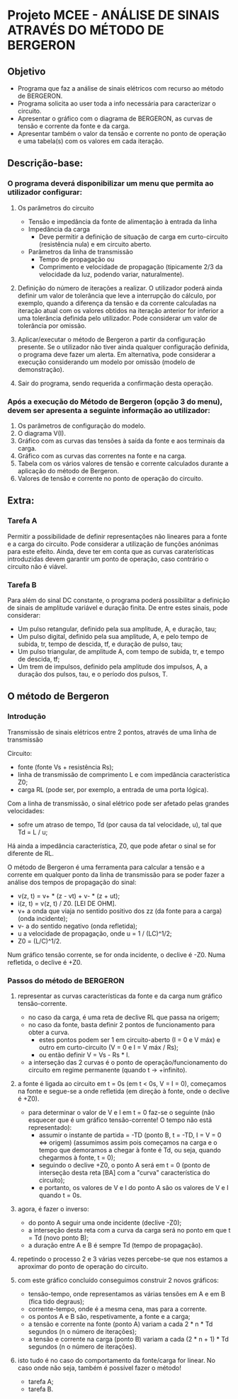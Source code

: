 # Projeto MCEE - ANÁLISE DE SINAIS ATRAVÉS DO MÉTODO DE BERGERON

## Objetivo

 - Programa que faz a análise de sinais elétricos com recurso ao método de BERGERON. 
 - Programa solicita ao user toda a info necessária para caracterizar o circuito.
 - Apresentar o gráfico com o diagrama de BERGERON, as curvas de tensão e corrente da fonte e da carga.
 - Apresentar também o valor da tensão e corrente no ponto de operação e uma tabela(s) com os valores em cada iteração.

## Descrição-base:

### O programa deverá disponibilizar um menu que permita ao utilizador configurar:
 1. Os parâmetros do circuito
    - Tensão e impedância da fonte de alimentação à entrada da linha
    - Impedância da carga
        - Deve permitir a definição de situação de carga em curto-circuito (resistência nula) e em circuito aberto.
    - Parâmetros da linha de transmissão
        - Tempo de propagação ou
        - Comprimento e velocidade de propagação (tipicamente 2/3 da velocidade da luz, podendo variar, naturalmente).

 2. Definição do número de iterações a realizar. O utilizador poderá ainda definir um valor de tolerância que leve a interrupção do cálculo, por exemplo, quando a diferença da tensão e da corrente calculadas na iteração atual com os valores obtidos na iteração anterior for inferior a uma tolerância definida pelo utilizador. Pode considerar um valor de tolerância por omissão.

 3. Aplicar/executar o método de Bergeron a partir da configuração presente. Se o utilizador não tiver ainda qualquer configuração definida, o programa deve fazer um alerta. Em alternativa, pode considerar a execução considerando um modelo por omissão (modelo de demonstração).

 4. Sair do programa, sendo requerida a confirmação desta operação.
        
    
### Após a execução do Método de Bergeron (opção 3 do menu), devem ser apresenta a seguinte informação ao utilizador:
 1. Os parâmetros de configuração do modelo.
 2. O diagrama V(I).
 3. Gráfico com as curvas das tensões à saída da fonte e aos terminais da carga.
 4. Gráfico com as curvas das correntes na fonte e na carga.
 5. Tabela com os vários valores de tensão e corrente calculados durante a aplicação do método de Bergeron.
 6. Valores de tensão e corrente no ponto de operação do circuito.


## Extra:

### Tarefa A
Permitir a possibilidade de definir representações não lineares para a fonte e a carga do circuito. Pode considerar a utilização de funções anónimas para este efeito. Ainda, deve ter em conta que as curvas caraterísticas introduzidas devem garantir um ponto de operação, caso contrário o circuito não é viável.

### Tarefa B
Para além do sinal DC constante, o programa poderá possibilitar a definição de sinais de amplitude variável e duração finita. De entre estes sinais, pode considerar:
 - Um pulso retangular, definido pela sua amplitude, A, e duração, tau;
 - Um pulso digital, definido pela sua amplitude, A, e pelo tempo de subida, tr, tempo de descida, tf, e duração de pulso, tau;
 - Um pulso triangular, de amplitude A, com tempo de subida, tr, e tempo de descida, tf;
 - Um trem de impulsos, definido pela amplitude dos impulsos, A, a duração dos pulsos, tau, e o período dos pulsos, T.

## O método de Bergeron

### Introdução

Transmissão de sinais elétricos entre 2 pontos, através de uma linha de transmissão

Circuito: 
 - fonte (fonte Vs + resistência Rs);
 - linha de transmissão de comprimento L e com impedância característica Z0;
 - carga RL (pode ser, por exemplo, a entrada de uma porta lógica).

Com a linha de transmissão, o sinal elétrico pode ser afetado pelas grandes velocidades:
 - sofre um atraso de tempo, Td (por causa da tal velocidade, u), tal que Td = L / u;

Há ainda a impedância característica, Z0, que pode afetar o sinal se for diferente de RL.

O método de Bergeron é uma ferramenta para calcular a tensão e a corrente em qualquer ponto da linha de transmissão para se poder fazer a análise dos tempos de propagação do sinal:
 - v(z, t) = v+ * (z - vt) + v- * (z + ut);
 - i(z, t) = v(z, t) / Z0.   [LEI DE OHM].
 - v+ a onda que viaja no sentido positivo dos zz (da fonte para a carga) (onda incidente);
 - v- a do sentido negativo (onda refletida);
 - u a velocidade de propagação, onde u = 1 / (LC)^1/2;
 - Z0 = (L/C)^1/2.

Num gráfico tensão corrente, se for onda incidente, o declive é -Z0. Numa refletida, o declive é +Z0.

### Passos do método de BERGERON
 1. representar as curvas características da fonte e da carga num gráfico tensão-corrente.
    - no caso da carga, é uma reta de declive RL que passa na origem;
    - no caso da fonte, basta definir 2 pontos de funcionamento para obter a curva.
        - estes pontos podem ser 1 em circuito-aberto (I = 0  e V máx) e outro em curto-circuito (V = 0 e I = V máx / Rs);
        - ou então definir V = Vs - Rs * I.
    - a interseção das 2 curvas é o ponto de operação/funcionamento do circuito em regime permanente (quando t -> +infinito).
    
 2. a fonte é ligada ao circuito em t = 0s (em t < 0s, V = I = 0), começamos na fonte e segue-se a onde refletida (em direção à fonte, onde o declive é +Z0).
    - para determinar o valor de V e I em t = 0 faz-se o seguinte (não esquecer que é um gráfico tensão-corrente! O tempo não está representado):
        - assumir o instante de partida = -TD (ponto B, t = -TD, I = V = 0 <=> origem) (assumimos assim pois começamos na carga e o tempo que demoramos a chegar à fonte é Td, ou seja, quando chegarmos à fonte, t = 0);
        - seguindo o declive +Z0, o ponto A será em t = 0 (ponto de interseção desta reta [BA] com a "curva" característica do circuito);
        - e portanto, os valores de V e I do ponto A são os valores de V e I quando t = 0s.
    
 3. agora, é fazer o inverso:
    - do ponto A seguir uma onde incidente (declive -Z0);
    - a interseção desta reta com a curva da carga será no ponto em que t = Td (novo ponto B);
    - a duração entre A e B é sempre Td (tempo de propagação).
    
 4. repetindo o processo 2 e 3 várias vezes percebe-se que nos estamos a aproximar do ponto de operação do circuito.

 5. com este gráfico concluído conseguimos construir 2 novos gráficos:
    - tensão-tempo, onde representamos as várias tensões em A e em B (fica tido degraus);
    - corrente-tempo, onde é a mesma cena, mas para a corrente.
    - os pontos A e B são, respetivamente, a fonte e a carga;
    - a tensão e corrente na fonte (ponto A) variam a cada 2 * n * Td segundos (n o número de iterações);
    - a tensão e corrente na carga (ponto B) variam a cada (2 * n + 1) * Td segundos (n o número de iterações).

 6. isto tudo é no caso do comportamento da fonte/carga for linear. No caso onde não seja, também é possível fazer o método!
    - tarefa A;
    - tarefa B.